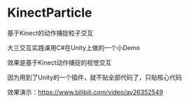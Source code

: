 # KinectParticle
基于Kinect的动作捕捉粒子交互

大三交互实践课用C#在Unity上做的一个小Demo

效果是基于Kinect动作捕捉的视觉交互

因为用到了Unity的一个插件，就不贴全部代码了，只贴核心代码

效果演示：https://www.bilibili.com/video/av26352549
